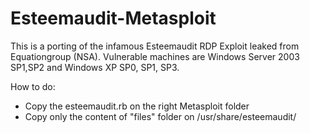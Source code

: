 # Esteemaudit-Metasploit

This is a porting of the infamous Esteemaudit RDP Exploit leaked from Equationgroup (NSA).
Vulnerable machines are Windows Server 2003 SP1,SP2 and Windows XP SP0, SP1, SP3.

How to do:

- Copy the esteemaudit.rb on the right Metasploit folder
- Copy only the content of "files" folder on /usr/share/esteemaudit/

 


